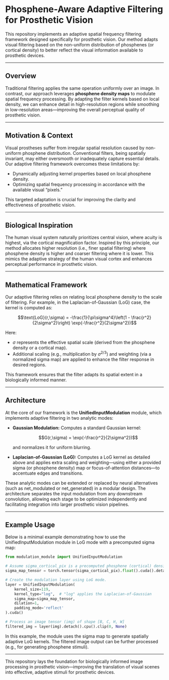 # Phosphene-Aware Adaptive Filtering for Prosthetic Vision

This repository implements an adaptive spatial frequency filtering framework designed specifically for prosthetic vision. Our method adapts visual filtering based on the non-uniform distribution of phosphenes (or cortical density) to better reflect the visual information available to prosthetic devices.

---

## Overview

Traditional filtering applies the same operation uniformly over an image. In contrast, our approach leverages **phosphene density maps** to modulate spatial frequency processing. By adapting the filter kernels based on local density, we can enhance detail in high-resolution regions while smoothing in low-resolution areas—improving the overall perceptual quality of prosthetic vision.

---

## Motivation & Context

Visual prostheses suffer from irregular spatial resolution caused by non-uniform phosphene distribution. Conventional filters, being spatially invariant, may either oversmooth or inadequately capture essential details. Our adaptive filtering framework overcomes these limitations by:
- Dynamically adjusting kernel properties based on local phosphene density.
- Optimizing spatial frequency processing in accordance with the available visual “pixels.”

This targeted adaptation is crucial for improving the clarity and effectiveness of prosthetic vision.

---

## Biological Inspiration

The human visual system naturally prioritizes central vision, where acuity is highest, via the cortical magnification factor. Inspired by this principle, our method allocates higher resolution (i.e., finer spatial filtering) where phosphene density is higher and coarser filtering where it is lower. This mimics the adaptive strategy of the human visual cortex and enhances perceptual performance in prosthetic vision.

---

## Mathematical Framework

Our adaptive filtering relies on relating local phosphene density to the scale of filtering. For example, in the Laplacian-of-Gaussian (LoG) case, the kernel is computed as:


$$\text{LoG}(r,\sigma) = -\frac{1}{\pi\sigma^4}\left(1 - \frac{r^2}{2\sigma^2}\right) \exp(-\frac{r^2}{2\sigma^2})$$

Here:
- $\sigma$ represents the effective spatial scale (derived from the phosphene density or a cortical map).
- Additional scaling (e.g., multiplication by $\sigma^{2/3}$) and weighting (via a normalized sigma map) are applied to enhance the filter response in desired regions.

This framework ensures that the filter adapts its spatial extent in a biologically informed manner.

---

## Architecture

At the core of our framework is the **UnifiedInputModulation** module, which implements adaptive filtering in two analytic modes:
- **Gaussian Modulation:** Computes a standard Gaussian kernel:
  
  $$G(r,\sigma) = \exp(-\frac{r^2}{2\sigma^2})$$
  
  and normalizes it for uniform blurring.
  
- **Laplacian-of-Gaussian (LoG):** Computes a LoG kernel as detailed above and applies extra scaling and weighting—using either a provided sigma (or phosphene density) map or focus-of-attention distances—to accentuate edges and transitions.

These analytic modes can be extended or replaced by neural alternatives (such as net_modulated or net_generated) in a modular design. The architecture separates the input modulation from any downstream convolution, allowing each stage to be optimized independently and facilitating integration into larger prosthetic vision pipelines.

---

## Example Usage

Below is a minimal example demonstrating how to use the UnifiedInputModulation module in LoG mode with a precomputed sigma map:

```python
from modulation_module import UnifiedInputModulation

# Assume sigma_cortical_pix is a precomputed phosphene (cortical) density map in pixel units.
sigma_map_tensor = torch.tensor(sigma_cortical_pix).float().cuda().detach()

# Create the modulation layer using LoG mode.
layer = UnifiedInputModulation(
    kernel_size=119,
    kernel_type="log",  # "log" applies the Laplacian-of-Gaussian
    sigma_map=sigma_map_tensor,
    dilation=1,
    padding_mode='reflect'
).cuda()

# Process an image tensor (img) of shape [B, C, H, W]
filtered_img = layer(img).detach().cpu().clip(0, None)
```

In this example, the module uses the sigma map to generate spatially adaptive LoG kernels. The filtered image output can be further processed (e.g., for generating phosphene stimuli).

---

This repository lays the foundation for biologically informed image processing in prosthetic vision—improving the translation of visual scenes into effective, adaptive stimuli for prosthetic devices.
